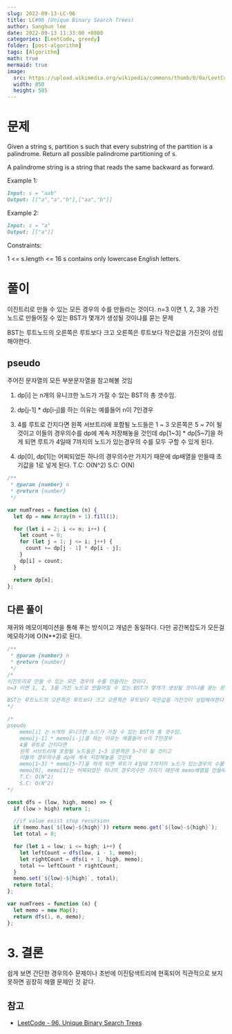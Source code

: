 ```yaml
---
slug: 2022-09-13-LC-96
title: LC#96 (Unique Binary Search Trees)
author: Sanghun lee
date: 2022-09-13 11:33:00 +0800
categories: [LeetCode, greedy]
folder: [post-algorithm]
tags: [Algorithm]
math: true
mermaid: true
image:
  src: https://upload.wikimedia.org/wikipedia/commons/thumb/0/0a/LeetCode_Logo_black_with_text.svg/640px-LeetCode_Logo_black_with_text.svg.png
  width: 850
  height: 585
---
```


# 문제

Given a string s, partition s such that every substring of the partition is a palindrome. Return all possible palindrome partitioning of s.

A palindrome string is a string that reads the same backward as forward.

Example 1:

```md
Input: s = "aab"
Output: [["a","a","b"],["aa","b"]]
```

Example 2:

```md
Input: s = "a"
Output: [["a"]]
```

Constraints:

1 <= s.length <= 16
s contains only lowercase English letters.

# 풀이

이진트리로 만들 수 있는 모든 경우의 수를 만들라는 것이다.
n=3 이면 1, 2, 3을 가진 노드로 만들어질 수 있는 BST가 몇개가 생성될 것이냐를 묻는 문제

BST는 루트노드의 오른쪽은 루트보다 크고 오른쪽은 루트보다 작은값을 가진것이 성립해야한다.

## pseudo

주어진 문자열의 모든 부분문자열을 참고해볼 것임

1. dp[i] 는 n개의 유니크한 노드가 가질 수 있는 BST의 총 갯수임.
2. dp[j-1] \* dp[i-j]를 하는 이유는 예를들어 n이 7인경우
3. 4를 루트로 간지다면
   왼쪽 서브트리에 포함될 노드들은 1 \~ 3 오른쪽은 5 \~ 7이 될 것이고
   이들의 경우의수를 dp에 계속 저장해놓을 것인데
   dp[1\~3] \* dp[5\~7]을 하게 되면 루트가 4일때 7까지의 노드가 있는경우의 수를 모두 구할 수 있게 된다.

4. dp[0], dp[1]는 어찌되었든 하나의 경우의수만 가지기 때문에 dp배열을 만들때 초기값을 1로 넣게 된다.
   T.C: O(N^2)
   S.C: O(N)

```javascript
/**
 * @param {number} n
 * @return {number}
 */

var numTrees = function (n) {
  let dp = new Array(n + 1).fill(1);

  for (let i = 2; i <= n; i++) {
    let count = 0;
    for (let j = 1; j <= i; j++) {
      count += dp[j - 1] * dp[i - j];
    }
    dp[i] = count;
  }

  return dp[n];
};
```

## 다른 풀이

재귀와 메모이제이션을 통해 푸는 방식이고 개념은 동일하다.
다만 공간복잡도가 모든걸 메모하기에 O(N\*\*2)로 된다.

```javascript
/**
 * @param {number} n
 * @return {number}
 */
/*
이진트리로 만들 수 있는 모든 경우의 수를 만들라는 것이다.
n=3 이면 1, 2, 3을 가진 노드로 만들어질 수 있는 BST가 몇개가 생성될 것이냐를 묻는 문제

BST는 루트노드의 오른쪽은 루트보다 크고 오른쪽은 루트보다 작은값을 가진것이 성립해야한다.
*/

/*
pseudo
    memo[i] 는 n개의 유니크한 노드가 가질 수 있는 BST의 총 갯수임.    
    memo[j-1] * memo[i-j]를 하는 이유는 예를들어 n이 7인경우 
    4를 루트로 간지다면
    왼쪽 서브트리에 포함될 노드들은 1~3 오른쪽은 5~7이 될 것이고
    이들의 경우의수를 dp에 계속 저장해놓을 것인데
    memo[1~3] * memo[5~7]을 하게 되면 루트가 4일때 7까지의 노드가 있는경우의 수를 모두 구할 수 있게 된다.
    memo[0], memo[1]는 어찌되었든 하나의 경우의수만 가지기 때문에 memo배열을 만들때 초기값을 1로 넣게 된다.
    T.C: O(N^2)
    S.C: O(N^2)
*/

const dfs = (low, high, memo) => {
  if (low > high) return 1;

  //if value exist stop recursion
  if (memo.has(`${low}-${high}`)) return memo.get(`${low}-${high}`);
  let total = 0;

  for (let i = low; i <= high; i++) {
    let leftCount = dfs(low, i - 1, memo);
    let rightCount = dfs(i + 1, high, memo);
    total += leftCount * rightCount;
  }
  memo.set(`${low}-${high}`, total);
  return total;
};

var numTrees = function (n) {
  let memo = new Map();
  return dfs(1, n, memo);
};
```

# 3. 결론

쉽게 보면 간단한 경우의수 문제이나 초반에 이진탐색트리에 현혹되어 직관적으로 보지 못하면 굉장히 헤맬 문제인 것 같다.

## 참고

- [LeetCode - 96. Unique Binary Search Trees](https://leetcode.com/submissions/detail/798789257/)
